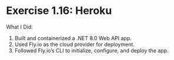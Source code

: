 # Exercise 1.16: Heroku

What I Did:

1. Built and containerized a .NET 8.0 Web API app.
2. Used Fly.io as the cloud provider for deployment.
3. Followed Fly.io’s CLI to initialize, configure, and deploy the app.